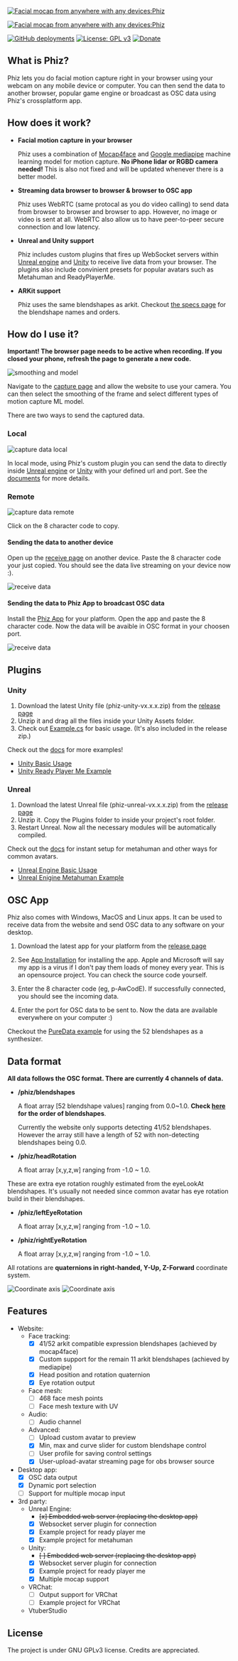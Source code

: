 [![Facial mocap from anywhere with any devices:Phiz](./assets/banner.png#gh-light-mode-only)](https://phizmocap.dev#gh-light-mode-only)

[![Facial mocap from anywhere with any devices:Phiz](./assets/banner-dark.png#gh-dark-mode-only)](https://phizmocap.dev#gh-dark-mode-only)

[![GitHub deployments](https://img.shields.io/github/deployments/spookycorgi/phiz/production?label=vercel&logo=vercel)](https://phizmocap.dev)
[![License: GPL v3](https://img.shields.io/badge/License-GPLv3-blue.svg)](https://www.gnu.org/licenses/gpl-3.0)
[![Donate](https://img.shields.io/badge/Donate-PayPal-green.svg)](https://www.paypal.com/donate/?business=HS5SG7G97J7AY&no_recurring=0&item_name=Thank+you+for+your+support+OwO.+May+the+3D+god+bless+you+infinite+inspirations%21&currency_code=USD)

## What is Phiz?
Phiz lets you do facial motion capture right in your browser using your webcam on any mobile device or computer. You can then send the data to another browser, popular game engine or broadcast as OSC data using Phiz's crossplatform app.


## How does it work?
- **Facial motion capture in your browser**

    Phiz uses a combination of [Mocap4face](https://github.com/facemoji/mocap4face) and [Google mediapipe](https://github.com/google/mediapipe) machine learning model for motion capture. **No iPhone lidar or RGBD camera needed!** This is also not fixed and will be updated whenever there is a better model.
- **Streaming data browser to browser & browser to OSC app**

    Phiz uses WebRTC (same protocal as you do video calling) to send data from browser to browser and browser to app. However, no image or video is sent at all. WebRTC also allow us to have peer-to-peer secure connection and low latency.

- **Unreal and Unity support**

    Phiz includes custom plugins that fires up WebSocket servers within [Unreal engine](https://www.phizmocap.dev/docs/unreal/basic-usage) and [Unity](https://www.phizmocap.dev/docs/unity/basic-usage) to receive live data from your browser. The plugins also include convinient presets for popular avatars such as Metahuman and ReadyPlayerMe.

- **ARKit support**

    Phiz uses the same blendshapes as arkit. Checkout [the specs page](https://www.phizmocap.dev/docs/specs/blendshapes) for the blendshape names and orders.


## How do I use it?
**Important! The browser page needs to be active when recording. If you closed your phone, refresh the page to generate a new code.**

![smoothing and model](./assets/smoothing-and-model.png)

Navigate to the [capture page](https://www.phizmocap.dev/capture) and allow the website to use your camera. You can then select the smoothing of the frame and select different types of motion capture ML model.



There are two ways to send the captured data.

### Local

![capture data local](./assets/capture-data-local.png)

In local mode, using Phiz's custom plugin you can send the data to directly inside [Unreal engine](https://www.phizmocap.dev/docs/unreal/basic-usage) or [Unity](https://www.phizmocap.dev/docs/unity/basic-usage) with your defined url and port. See the [documents](https://www.phizmocap.dev/docs) for more details.

### Remote

![capture data remote](./assets/capture-data-remote.png)

Click on the 8 character code to copy.

#### Sending the data to another device

Open up the [receive page](https://www.phizmocap.dev/receive) on another device. Paste the 8 character code your just copied. You should see the data live streaming on your device now :).

![receive data](./assets/receive-data.png)

#### Sending the data to Phiz App to broadcast OSC data

Install the [Phiz App](https://github.com/SpookyCorgi/phiz/releases/latest) for your platform. Open the app and paste the 8 character code. Now the data will be avaible in OSC format in your choosen port.

![receive data](./assets/receive-data-app.png)

## Plugins
### Unity
1. Download the latest Unity file (phiz-unity-vx.x.x.zip) from the [release page](https://github.com/SpookyCorgi/phiz/releases/latest)
2. Unzip it and drag all the files inside your Unity Assets folder.
3. Check out [Example.cs](https://github.com/SpookyCorgi/phiz/blob/main/plugins/unity/Example.cs) for basic usage. (It's also included in the release zip.)

Check out the [docs](https://www.phizmocap.dev/docs) for more examples!
- [Unity Basic Usage](https://www.phizmocap.dev/docs/unity/basic-usage)
- [Unity Ready Player Me Example](https://www.phizmocap.dev/docs/unity/ready-player-me-example)

### Unreal
1. Download the latest Unreal file (phiz-unreal-vx.x.x.zip) from the [release page](https://github.com/SpookyCorgi/phiz/releases/latest)
2. Unzip it. Copy the Plugins folder to inside your project's root folder.
3. Restart Unreal. Now all the necessary modules will be automatically compiled.

Check out the [docs](https://www.phizmocap.dev/docs) for instant setup for metahuman and other ways for common avatars.
- [Unreal Engine Basic Usage](https://www.phizmocap.dev/docs/unity/basic-usage)
- [Unreal Enigine Metahuman Example](https://www.phizmocap.dev/docs/unreal/metahuman-example)

## OSC App
Phiz also comes with Windows, MacOS and Linux apps. It can be used to receive data from the website and send OSC data to any software on your desktop.

1. Download the latest app for your platform from the [release page](https://github.com/SpookyCorgi/phiz/releases/latest)

2. See [App Installation](https://www.phizmocap.dev/docs/osc-app/app-installation) for installing the app. Apple and Microsoft will say my app is a virus if I don't pay them loads of money every year. This is an opensource project. You can check the source code yourself.

3. Enter the 8 character code (eg, p-AwCodE). If successfully connected, you should see the incoming data.

4. Enter the port for OSC data to be sent to. Now the data are available everywhere on your computer :)

Checkout the [PureData example](https://www.phizmocap.dev/docs/osc-app/puredata-example) for using the 52 blendshapes as a synthesizer. 

## Data format
**All data follows the OSC format.
There are currently 4 channels of data.**
- **/phiz/blendshapes**
  
  A float array [52 blendshape values] ranging from 0.0~1.0. **Check [here](https://github.com/SpookyCorgi/phiz/wiki/Blendshapes-Format) for the order of blendshapes**. 
  
  Currently the website only supports detecting 41/52 blendshapes. However the array still have a length of 52 with non-detecting blendshapes being 0.0.
  
- **/phiz/headRotation**
    
   A float array [x,y,z,w] ranging from -1.0 ~ 1.0. 

These are extra eye rotation roughly estimated from the eyeLookAt blendshapes. It's usually not needed since common avatar has eye rotation build in their blendshapes.
- **/phiz/leftEyeRotation**

   A float array [x,y,z,w] ranging from -1.0 ~ 1.0.
   
- **/phiz/rightEyeRotation**

    A float array [x,y,z,w] ranging from -1.0 ~ 1.0.

All rotations are **quaternions in right-handed, Y-Up, Z-Forward** coordinate system.

![Coordinate axis](./assets/coordinate-axes-light.png#gh-light-mode-only)
![Coordinate axis](./assets/coordinate-axes-dark.png#gh-dark-mode-only)

## Features
- Website:
    - Face tracking:
        - [x] 41/52 arkit compatible expression blendshapes (achieved by mocap4face)
        - [X] Custom support for the remain 11 arkit blendshapes (achieved by mediapipe)
        - [x] Head position and rotation quaternion
        - [x] Eye rotation output
    - Face mesh:
        - [ ] 468 face mesh points
        - [ ] Face mesh texture with UV
    - Audio:
        - [ ] Audio channel
    - Advanced:
        - [ ] Upload custom avatar to preview
        - [X] Min, max and curve slider for custom blendshape control
        - [ ] User profile for saving control settings
        - [X] User-upload-avatar streaming page for obs browser source

- Desktop app:
    - [x] OSC data output
    - [x] Dynamic port selection
    - [ ] Support for multiple mocap input

- 3rd party:
    - Unreal Engine:
        - ~~[x] Embedded web server (replacing the desktop app)~~
        - [x] Websocket server plugin for connection
        - [x] Example project for ready player me
        - [x] Example project for metahuman

    - Unity:
        - ~~[ ] Embedded web server (replacing the desktop app)~~
        - [x] Websocket server plugin for connection
        - [x] Example project for ready player me
        - [x] Multiple mocap support

    - VRChat:
        - [ ] Output support for VRChat
        - [ ] Example project for VRChat  
    - VtuberStudio


## License
The project is under GNU GPLv3 license. Credits are appreciated.


